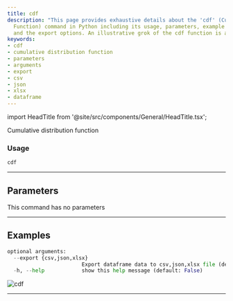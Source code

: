 ```yaml
---
title: cdf
description: "This page provides exhaustive details about the 'cdf' (Cumulative Distribution"
  Function) command in Python including its usage, parameters, example arguments,
  and the export options. An illustrative grok of the cdf function is also included.
keywords:
- cdf
- cumulative distribution function
- parameters
- arguments
- export
- csv
- json
- xlsx
- dataframe
---
```


import HeadTitle from '@site/src/components/General/HeadTitle.tsx';

<HeadTitle title="forex/qa/cdf - Reference | OpenBB Terminal Docs" />

Cumulative distribution function

### Usage

```python
cdf
```

---

## Parameters

This command has no parameters



---

## Examples

```python
optional arguments:
  --export {csv,json,xlsx}
                        Export dataframe data to csv,json,xlsx file (default: )
  -h, --help            show this help message (default: False)
```
![cdf](https://user-images.githubusercontent.com/46355364/154306055-cb3bb1ef-0e61-40c9-bf51-d095bed8dc1b.png)

---
